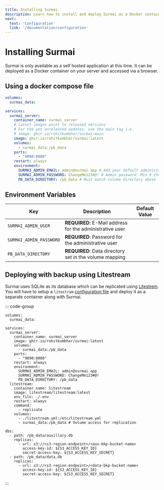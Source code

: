 ```yaml
---
title: Installing Surmai
description: Learn how to install and deploy Surmai as a Docker container
next:
  text: 'Configuration'
  link: '/documentation/configuration'
---
```


# Installing Surmai

Surmai is only available as a self hosted application at this time. It can be deployed as a Docker container on your
server and accessed via a browser.

## Using a docker compose file

```yaml
volumes:
  surmai_data:

services:
  surmai_server:
    container_name: surmai_server
    # latest images point to released versions
    # For the yet unreleased updates, use the main tag i.e.
    # image: ghcr.io/rohitkumbhar/surmai:main
    image: ghcr.io/rohitkumbhar/surmai:latest
    volumes:
      - surmai_data:/pb_data
    ports:
      - "9090:8080"
    restart: always
    environment:
      SURMAI_ADMIN_EMAIL: admin@surmai.app # Add your default administrator email
      SURMAI_ADMIN_PASSWORD: ChangeMe123#@! # Admin password. Min 9 characters with all the fixings
      PB_DATA_DIRECTORY: /pb_data # Must match volume directory above
```

## Environment Variables

| Key                     | Description                                              | Default Value |
|-------------------------|----------------------------------------------------------|---------------|
| `SURMAI_ADMIN_USER`     | **REQUIRED**: E-Mail address for the administrative user |               |
| `SURMAI_ADMIN_PASSWORD` | **REQUIRED**: Password for the administrative user       |               |
| `PB_DATA_DIRECTORY`     | **REQUIRED**: Data directory set in the volume mapping   |               |

## Deploying with backup using Litestream

Surmai uses SQLite as its database which can be replicated using [Litestrem](https://litestream.io/). You will have to
setup a `litestram` [configuration file](https://litestream.io/guides/) and deploy it as a separate container along with Surmai.

::: code-group

```yaml[docker-compose.yaml]
volumes:
  surmai_data:

services:
  surmai_server:
    container_name: surmai_server
    image: ghcr.io/rohitkumbhar/surmai:latest
    volumes:
      - surmai_data:/pb_data
    ports:
      - "9090:8080"
    restart: always
    environment:
      SURMAI_ADMIN_EMAIL: admin@surmai.app
      SURMAI_ADMIN_PASSWORD: ChangeMe123#@!
      PB_DATA_DIRECTORY: /pb_data
  litestream:
    container_name: litestream
    image: litestream/litestream:latest
    env_file: ./.env
    restart: always
    command:
      - replicate
    volumes:
      - ./litestream.yml:/etc/litestream.yml
      - surmai_data:/pb_data # Volume access for replication
```


```yaml[litestream.yaml]
dbs:
  - path: /pb_data/auxillary.db
    replicas:
      - url: s3://<s3-region-endpoint>/<aux-bkp-bucket-name>
        access-key-id: ${S3_ACCESS_KEY_ID}
        secret-access-key: ${S3_ACCESS_KEY_SECRET}
  - path: /pb_data/data.db
    replicas:
      - url: s3://<s3-region-endpoint>/<data-bkp-bucket-name>
        access-key-id: ${S3_ACCESS_KEY_ID}
        secret-access-key: ${S3_ACCESS_KEY_SECRET}
```

:::